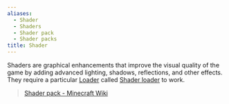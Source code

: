 ```yaml
---
aliases:
  - Shader
  - Shaders
  - Shader pack
  - Shader packs
title: Shader
---
```


Shaders are graphical enhancements that improve the visual quality of the game by adding advanced lighting, shadows, reflections, and other effects. They require a particular [Loader](/mcwiki/modloader) called  [Shader loader](/mcwiki/shaderloader) to work.

> [Shader pack - Minecraft Wiki](https://minecraft.wiki/w/Mod#Shader_pack)